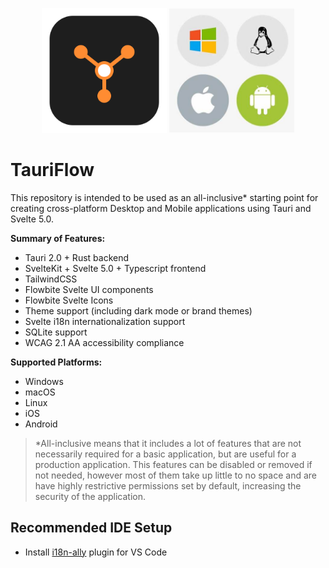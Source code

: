 <p align="center" style="flex-direction: row;">
  <img src="assets/app-icon.svg" width="200" />
  <img src="assets/platforms.jpeg" width="200" />
</p>

# TauriFlow

This repository is intended to be used as an all-inclusive\* starting point for creating cross-platform Desktop and Mobile applications using Tauri and Svelte 5.0.

**Summary of Features:**

- Tauri 2.0 + Rust backend
- SvelteKit + Svelte 5.0 + Typescript frontend
- TailwindCSS
- Flowbite Svelte UI components
- Flowbite Svelte Icons
- Theme support (including dark mode or brand themes)
- Svelte i18n internationalization support
- SQLite support
- WCAG 2.1 AA accessibility compliance

**Supported Platforms:**

- Windows
- macOS
- Linux
- iOS
- Android

> \*All-inclusive means that it includes a lot of features that are not necessarily required for a basic application, but are useful for a production application. This features can be disabled or removed if not needed, however most of them take up little to no space and are have highly restrictive permissions set by default, increasing the security of the application.

## Recommended IDE Setup

- Install [i18n-ally](https://github.com/lokalise/i18n-ally) plugin for VS Code
